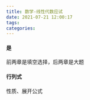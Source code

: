 ```yaml
---
title: 数学-线性代数应试
date: 2021-07-21 12:00:17
tags:
categories:
---
```




#### 是

前两章是填空选择，后两章是大题



#### 行列式

性质、展开公式

